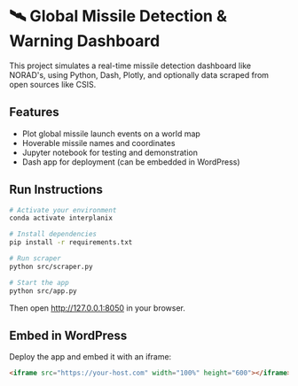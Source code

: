 # 🛰️ Global Missile Detection & Warning Dashboard

This project simulates a real-time missile detection dashboard like NORAD's, using Python, Dash, Plotly, and optionally data scraped from open sources like CSIS.

## Features
- Plot global missile launch events on a world map
- Hoverable missile names and coordinates
- Jupyter notebook for testing and demonstration
- Dash app for deployment (can be embedded in WordPress)

## Run Instructions

```bash
# Activate your environment
conda activate interplanix

# Install dependencies
pip install -r requirements.txt

# Run scraper
python src/scraper.py

# Start the app
python src/app.py
```

Then open http://127.0.0.1:8050 in your browser.

## Embed in WordPress

Deploy the app and embed it with an iframe:
```html
<iframe src="https://your-host.com" width="100%" height="600"></iframe>
```
